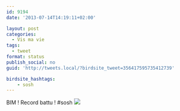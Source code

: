 ```yaml
---
id: 9194
date: '2013-07-14T14:19:11+02:00'

layout: post
categories:
  - Vis ma vie
tags:
  - tweet
format: status
publish_social: no
guid: 'http://tweets.local/?birdsite_tweet=356417595735412739'

birdsite_hashtags:
    - sosh
---
```


BIM ! Record battu ! #sosh ![](http://tweets.local/wp-content/uploads/twitter-archive/tweets_media/356417595735412739-BPI_6joCEAAG5Y8.png)